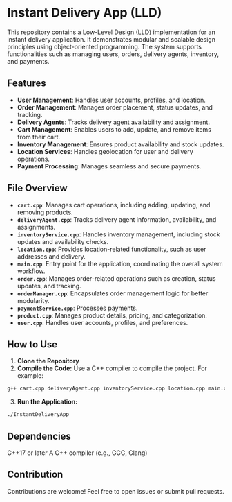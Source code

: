 # Instant Delivery App (LLD)

This repository contains a Low-Level Design (LLD) implementation for an instant delivery application. It demonstrates modular and scalable design principles using object-oriented programming. The system supports functionalities such as managing users, orders, delivery agents, inventory, and payments.

## Features

- **User Management**: Handles user accounts, profiles, and location.
- **Order Management**: Manages order placement, status updates, and tracking.
- **Delivery Agents**: Tracks delivery agent availability and assignment.
- **Cart Management**: Enables users to add, update, and remove items from their cart.
- **Inventory Management**: Ensures product availability and stock updates.
- **Location Services**: Handles geolocation for user and delivery operations.
- **Payment Processing**: Manages seamless and secure payments.

## File Overview

- **`cart.cpp`**: Manages cart operations, including adding, updating, and removing products.
- **`deliveryAgent.cpp`**: Tracks delivery agent information, availability, and assignments.
- **`inventoryService.cpp`**: Handles inventory management, including stock updates and availability checks.
- **`location.cpp`**: Provides location-related functionality, such as user addresses and delivery.
- **`main.cpp`**: Entry point for the application, coordinating the overall system workflow.
- **`order.cpp`**: Manages order-related operations such as creation, status updates, and tracking.
- **`orderManager.cpp`**: Encapsulates order management logic for better modularity.
- **`paymentService.cpp`**: Processes payments.
- **`product.cpp`**: Manages product details, pricing, and categorization.
- **`user.cpp`**: Handles user accounts, profiles, and preferences.

## How to Use

1. **Clone the Repository**
2. **Compile the Code:** Use a C++ compiler to compile the project. For example:

```bash
g++ cart.cpp deliveryAgent.cpp inventoryService.cpp location.cpp main.cpp order.cpp orderManager.cpp paymentService.cpp product.cpp user.cpp -o InstantDeliveryApp
```

3. **Run the Application:**

```bash
./InstantDeliveryApp
```

## Dependencies

C++17 or later
A C++ compiler (e.g., GCC, Clang)

## Contribution

Contributions are welcome! Feel free to open issues or submit pull requests.
